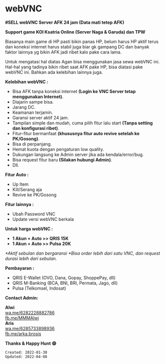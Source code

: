 
# webVNC

**#SELL webVNC Server AFK 24 jam (Data mati tetep AFK)** 

**Support game KOI Ksatria Online (Server Naga & Garuda) dan TPW**

Biasanya main game di HP pasti bikin panas HP, belum harus HP aktif terus dan koneksi internet harus stabil juga biar gk gampang DC dan banyak faktor lainnya yg bikin AFK jadi ribet kalo pake cara lama. 

Untuk mengatasi hal diatas Agan bisa menggunakan jasa sewa webVNC ini. Hal-hal yang tadinya bikin ribet saat AFK pake HP, bisa diatasi pake webVNC ini. Bahkan ada kelebihan lainnya juga. 

**Kelebihan webVNC :**
- Bisa AFK tanpa koneksi internet **(Login ke VNC Server tetap menggunakan Internet)**. 
- Diajarin sampe bisa. 
- Jarang DC. 
- Keamanan terjamin. 
- Garansi server aktif 24 jam. 
- Tampilan simple dan mudah, cuma pilih fitur lalu start **(Tanpa setting dan konfigurasi ribet)**. 
- Fitur-fitur bermanfaat **(khususnya fitur auto revive setelah ke PK/Gosong)**. 
- Bisa di perpanjang. 
- Hemat kuota dengan pengaturan low quality. 
- Dukungan langsung ke Admin server jika ada kendala/error/bug. 
- Bisa request fitur baru **(Silakan hubungi Admin)**. 
- Dll. 

**Fitur Auto :**
- Up Item
- Kill/Serang aja
- Revive ke PK/Gosong 

**Fitur lainnya :**
- Ubah Password VNC
- Update versi webVNC berkala

**Untuk harga webVNC :**

- **1 Akun + Auto >> QRIS 15K**
- **1 Akun + Auto >> Pulsa 20K**

_*Aktif sebulan dan bergaransi_
_*Bisa order lebih dari satu VNC, dan request durasi lebih dari sebulan._

**Pembayaran :**
- QRIS E-Wallet (OVO, Dana, Gopay, ShoppePay, dll)
- QRIS M-Banking (BCA, BNI, BRI, Permata, Jago, dll) 
- Pulsa (Telkomsel, Indosat)

**Contact Admin:**

**Alwi**
<br />
[wa.me/6282228882786](https://wa.me/6282228882786)
<br />
[fb.me/MMMAlwi](https://fb.me/MMMAlwi) 
<br />
**Aris**
<br />
[wa.me/6285733898936](http://wa.me/6285733898936)
<br />
[fb.me/arka.brosis](https://fb.me/arka.brosis) 


**Thanks & Happy Hunt 😄**

`Created: 2022-01-30`
<br />
`Updated: 2022-04-08`

